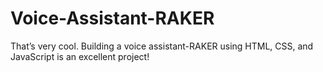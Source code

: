 # Voice-Assistant-RAKER
 That’s very cool. Building a voice assistant-RAKER using HTML, CSS, and JavaScript is an excellent project! 
